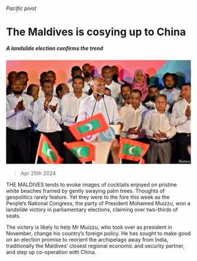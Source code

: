 ###### Pacific pivot

# The Maldives is cosying up to China 

##### A landslide election confirms the trend 

![image](images/20240427_ASP503.jpg) 

> Apr 25th 2024 

THE MALDIVES tends to evoke images of cocktails enjoyed on pristine white beaches framed by gently swaying palm trees. Thoughts of geopolitics rarely feature. Yet they were to the fore this week as the People’s National Congress, the party of President Mohamed Muizzu, won a landslide victory in parliamentary elections, claiming over two-thirds of seats. 

The victory is likely to help Mr Muizzu, who took over as president in November, change his country’s foreign policy. He has sought to make good on an election promise to reorient the archipelago away from India, traditionally the Maldives’ closest regional economic and security partner, and step up co-operation with China. 

